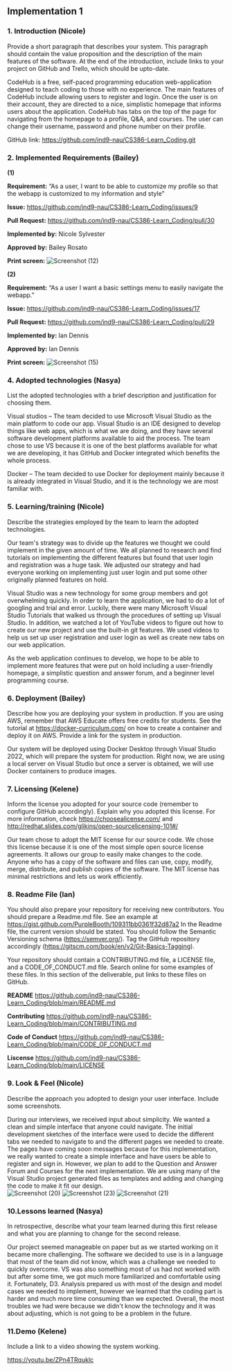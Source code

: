 ## Implementation 1  

### 1. Introduction (Nicole) 

 Provide a short paragraph that describes your system. This paragraph should contain the value proposition and the description of the main features of the software. At the end of the introduction, include links to your project on GitHub and Trello, which should be upto-date.  

CodeHub is a free, self-paced programming education web-application designed to teach coding to those with no experience. The main features of CodeHub include allowing users to register and login. Once the user is on their account, they are directed to a nice, simplistic homepage that informs users about the application. CodeHub has tabs on the top of the page for navigating from the homepage to a profile, Q&A, and courses. The user can change their username, password and phone number on their profile. 

GitHub link: https://github.com/ind9-nau/CS386-Learn_Coding.git 

### 2. Implemented Requirements (Bailey) 

**(1)**

**Requirement:** “As a user, I want to be able to customize my profile so that the webapp is customized to my information and style” 

**Issue:** https://github.com/ind9-nau/CS386-Learn_Coding/issues/9 

**Pull Request:** https://github.com/ind9-nau/CS386-Learn_Coding/pull/30 

**Implemented by:** Nicole Sylvester  

**Approved by:** Bailey Rosato  

**Print screen:** ![Screenshot (12)](https://user-images.githubusercontent.com/71994157/159208334-745ff381-d8fc-44bd-8d75-b44d0e3a0cd1.png)

**(2)**

**Requirement:** “As a user I want a basic settings menu to easily navigate the webapp.”  

**Issue:** https://github.com/ind9-nau/CS386-Learn_Coding/issues/17 

**Pull Request:** https://github.com/ind9-nau/CS386-Learn_Coding/pull/29 

**Implemented by:** Ian Dennis 

**Approved by:** Ian Dennis  

**Print screen:**  ![Screenshot (15)](https://user-images.githubusercontent.com/71994157/159208708-ba65dbca-333c-4cfa-beca-be2e7f61dc40.png)


### 4. Adopted technologies (Nasya) 

List the adopted technologies with a brief description and justification for choosing them.  

Visual studios – The team decided to use Microsoft Visual Studio as the main platform to code our app. Visual Studio is an IDE designed to develop things like web apps, which is what we are doing, and they have several software development platforms available to aid the process. The team chose to use VS because it is one of the best platforms available for what we are developing, it has GitHub and Docker integrated which benefits the whole process. 

Docker – The team decided to use Docker for deployment mainly because it is already integrated in Visual Studio, and it is the technology we are most familiar with. 

### 5. Learning/training (Nicole) 

Describe the strategies employed by the team to learn the adopted technologies.   

Our team's strategy was to divide up the features we thought we could implement in the given amount of time. We all planned to research and find tutorials on implementing the different features but found that user login and registration was a huge task. We adjusted our strategy and had everyone working on implementing just user login and put some other originally planned features on hold. 

 Visual Studio was a new technology for some group members and got overwhelming quickly. In order to learn the application, we had to do a lot of googling and trial and error. Luckily, there were many Microsoft Visual Studio Tutorials that walked us through the procedures of setting up Visual Studio. In addition, we watched a lot of YouTube videos to figure out how to create our new project and use the built-in git features. We used videos to help us set up user registration and user login as well as create new tabs on our web application.  

As the web application continues to develop, we hope to be able to implement more features that were put on hold including a user-friendly homepage, a simplistic question and answer forum, and a beginner level programming course. 

### 6. Deployment (Bailey) 

Describe how you are deploying your system in production. If you are using AWS, remember that AWS Educate offers free credits for students. See the tutorial at https://docker-curriculum.com/ on how to create a container and deploy it on AWS. Provide a link for the system in production.  

 Our system will be deployed using Docker Desktop through Visual Studio 2022, which will prepare the system for production. Right now, we are using a local server on Visual Studio but once a server is obtained, we will use Docker containers to produce images.  
 
### 7. Licensing (Kelene)

Inform the license you adopted for your source code (remember to configure GitHub accordingly). Explain why you adopted this license. For more information, check https://choosealicense.com/ and http://redhat.slides.com/glikins/open-sourcelicensing-101#/  

Our team chose to adopt the MIT license for our source code. We chose this license because it is one of the most simple open source license agreements. It allows our group to easily make changes to the code. Anyone who has a copy of the software and files can use, copy, modify, merge, distribute, and publish copies of the software. The MIT license has minimal restrictions and lets us work efficiently. 

### 8. Readme File (Ian)

You should also prepare your repository for receiving new contributors. You should prepare a Readme.md file. See an example at https://gist.github.com/PurpleBooth/109311bb0361f32d87a2 In the Readme file, the current version should be stated. You should follow the Semantic Versioning schema (https://semver.org/). Tag the GitHub repository accordingly (https://gitscm.com/book/en/v2/Git-Basics-Tagging).  

Your repository should contain a CONTRIBUTING.md file, a LICENSE file, and a CODE_OF_CONDUCT.md file. Search online for some examples of these files. In this section of the deliverable, put links to these files on GitHub.  

**README**
https://github.com/ind9-nau/CS386-Learn_Coding/blob/main/README.md

**Contributing**
https://github.com/ind9-nau/CS386-Learn_Coding/blob/main/CONTRIBUTING.md

**Code of Conduct**
https://github.com/ind9-nau/CS386-Learn_Coding/blob/main/CODE_OF_CONDUCT.md

**Liscense**
https://github.com/ind9-nau/CS386-Learn_Coding/blob/main/LICENSE

### 9. Look & Feel (Nicole)
Describe the approach you adopted to design your user interface. Include some screenshots. 

During our interviews, we received input about simplicity. We wanted a clean and simple interface that anyone could navigate. The initial development sketches of the interface were used to decide the different tabs we needed to navigate to and the different pages we needed to create. The pages have coming soon messages because for this implementation, we really wanted to create a simple interface and have users be able to register and sign in. However, we plan to add to the Question and Answer Forum and Courses for the next implementation. We are using many of the Visual Studio project generated files as templates and adding and changing the code to make it fit our design.  
![Screenshot (20)](https://user-images.githubusercontent.com/71994157/159210324-1cfd6090-aa8c-491e-9c56-a2ede29dc3ae.png)
![Screenshot (23)](https://user-images.githubusercontent.com/71994157/159210375-11eee07b-cfe4-40ae-ba1e-75bc06f0b8e5.png)
![Screenshot (21)](https://user-images.githubusercontent.com/71994157/159210382-1c7ca6e6-18d2-4d98-b57f-46f6c2e5257d.png)

### 10.Lessons learned (Nasya) 

In retrospective, describe what your team learned during this first release and what you are planning to change for the second release.  

Our project seemed manageable on paper but as we started working on it became more challenging. The software we decided to use is in a language that most of the team did not know, which was a challenge we needed to quickly overcome. VS was also something most of us had not worked with but after some time, we got much more familiarized and comfortable using it. Fortunately, D3. Analysis prepared us with most of the design and model cases we needed to implement, however we learned that the coding part is harder and much more time consuming than we expected. Overall, the most troubles we had were because we didn't know the technology and it was about adjusting, which is not going to be a problem in the future. 

### 11.Demo (Kelene) 

Include a link to a video showing the system working.  

https://youtu.be/ZPn4TRquklc 

